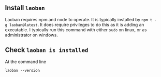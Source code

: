 
## Install `laoban`

Laoban requires npm and node to operate. It is typically installed by `npm t -g laoban@latest`.
It does require privileges to do this as it is adding an executable. I typically
run this command with either `sudo` on linux, or as administrator on windows.

## Check `laoban is installed`

At the command line
```shell
laoban --version
```